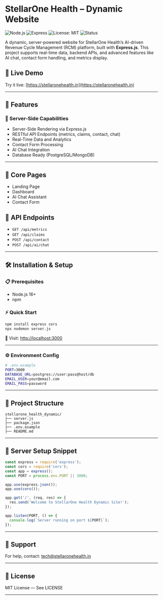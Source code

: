 # StellarOne Health – Dynamic Website

![Node.js](https://img.shields.io/badge/Node.js-16+-brightgreen)
![Express](https://img.shields.io/badge/Express.js-%20Backend-blue)
![License: MIT](https://img.shields.io/badge/License-MIT-yellow.svg)
![Status](https://img.shields.io/badge/Status-Production%20Ready-brightgreen)

A dynamic, server-powered website for StellarOne Health’s AI-driven Revenue Cycle Management (RCM) platform, built with **Express.js**. This project supports real-time data, backend APIs, and advanced features like AI chat, contact form handling, and metrics display.

## 🔗 Live Demo
Try it live: [https://stellaronehealth.in](https://stellaronehealth.in)

---

## 🚀 Features

### 🔧 Server-Side Capabilities
- Server-Side Rendering via Express.js
- RESTful API Endpoints (metrics, claims, contact, chat)
- Real-Time Data and Analytics
- Contact Form Processing
- AI Chat Integration
- Database Ready (PostgreSQL/MongoDB)

---

## 📄 Core Pages
- Landing Page
- Dashboard
- AI Chat Assistant
- Contact Form

## 📡 API Endpoints
- `GET /api/metrics`
- `GET /api/claims`
- `POST /api/contact`
- `POST /api/ai/chat`

---

## 🛠 Installation & Setup

### 📋 Prerequisites
- Node.js 16+
- npm

### ⚡ Quick Start
```bash
npm install express cors
npx nodemon server.js
```

📍 Visit: [http://localhost:3000](http://localhost:3000)

---

### ⚙ Environment Config
```bash
# .env.example
PORT=3000
DATABASE_URL=postgres://user:pass@host/db
EMAIL_USER=your@email.com
EMAIL_PASS=password
```

---

## 📁 Project Structure
```
stellarone_health_dynamic/
├── server.js
├── package.json
├── .env.example
├── README.md
```

---

## 🔧 Server Setup Snippet
```javascript
const express = require('express');
const cors = require('cors');
const app = express();
const PORT = process.env.PORT || 3000;

app.use(express.json());
app.use(cors());

app.get('/', (req, res) => {
  res.send('Welcome to StellarOne Health Dynamic Site!');
});

app.listen(PORT, () => {
  console.log(`Server running on port ${PORT}`);
});
```

---

## 🤝 Support
For help, contact: tech@stellaronehealth.in

---

## 📄 License
MIT License — See LICENSE

---
